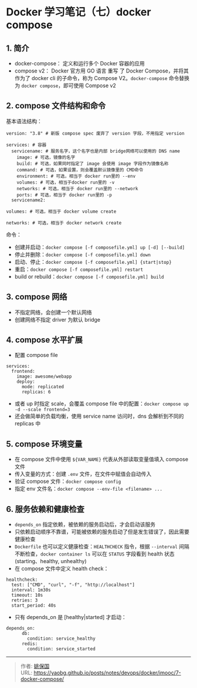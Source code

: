# Docker 学习笔记（七）docker compose


## 1. 简介

- docker-compose： 定义和运行多个 Docker 容器的应用
- compose v2： Docker 官方用 GO 语言 重写 了 Docker Compose，并将其作为了 docker cli 的子命令，称为 Compose V2。`docker-compose` 命令替换为 `docker compose`，即可使用 Compose v2

## 2. compose 文件结构和命令

基本语法结构：

```docker-compose
version: "3.8" # 新版 compose spec 废弃了 version 字段，不用指定 version

services: # 容器
  servicename: # 服务名字，这个名字也是内部 bridge网络可以使用的 DNS name
    image: # 可选，镜像的名字
    build: # 可选，如果同时指定了 image 会使用 image 字段作为镜像名称
    command: # 可选，如果设置，则会覆盖默认镜像里的 CMD命令
    environment: # 可选，相当于 docker run里的 --env
    volumes: # 可选，相当于docker run里的 -v
    networks: # 可选，相当于 docker run里的 --network
    ports: # 可选，相当于 docker run里的 -p
  servicename2:

volumes: # 可选，相当于 docker volume create

networks: # 可选，相当于 docker network create
```

命令：
- 创建并启动：`docker compose [-f composefile.yml] up [-d] [--build]`
- 停止并删除：`docker compose [-f composefile.yml] down`
- 启动、停止：`docker compose [-f composefile.yml] {start|stop}`
- 重启：`docker compose [-f composefile.yml] restart`
- build or rebuild：`docker compose [-f composefile.yml] build`

## 3. compose 网络

- 不指定网络，会创建一个默认网络
- 创建网络不指定 driver 为默认 bridge

## 4. compose 水平扩展

- 配置 compose file

```docker-compose
services:
  frontend:
    image: awesome/webapp
    deploy:
      mode: replicated
      replicas: 6 
```
- 或者 up 时指定 scale，会覆盖 compose file 中的配置：`docker compose up -d --scale frontend=3`
- 还会做简单的负载均衡，使用 service name 访问时，dns 会解析到不同的 replicas 中

## 5. compose 环境变量

- 在 compose 文件中使用 `${VAR_NAME}` 代表从外部读取变量值填入 compose 文件
- 传入变量的方式：创建 `.env` 文件，在文件中赋值会自动传入
- 验证 compose 文件：`docker compose config`
- 指定 env 文件名：`docker compose --env-file <filename> ...`

## 6. 服务依赖和健康检查

- `depends_on` 指定依赖，被依赖的服务启动后，才会启动该服务
- 只依赖启动顺序不靠谱，可能被依赖的服务启动了但是发生错误了，因此需要健康检查
- `Dockerfile` 也可以定义健康检查：`HEALTHCHECK` 指令，根据 `--interval` 间隔不断检查，`docker container ls` 可以在 `STATUS` 字段看到 health 状态(starting、healthy, unhealthy)
- 在 compose 文件中定义 health check：
```docker-compose
healthcheck:
  test: ["CMD", "curl", "-f", "http://localhost"]
  interval: 1m30s
  timeout: 10s
  retries: 3
  start_period: 40s 
```
- 只有 depends_on 是 [healthy|started] 才启动：
```docker-compose
depends_on:
      db:
        condition: service_healthy
      redis:
        condition: service_started 
```


---

> 作者: [姚保国](https://yaobg.github.io)  
> URL: https://yaobg.github.io/posts/notes/devops/docker/imooc/7-docker-compose/  

